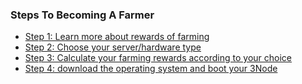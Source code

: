 ### Steps To Becoming A Farmer

- [Step 1: Learn more about rewards of farming](farming_logic3)
- [Step 2: Choose your server/hardware type](farming_hardware_overview)
- [Step 3: Calculate your farming rewards according to your choice](farming_calculator)
- [Step 4: download the operating system and boot your 3Node](farming_manual)
